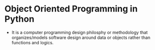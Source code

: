 # Object Oriented Programming in Python

- It is a computer programming design philosphy or methodology that organizes/models software design around data or objects rather than functions and logics.
